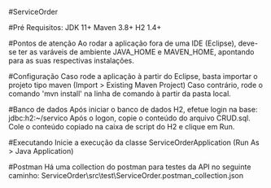 #ServiceOrder

#Pré Requisitos:
JDK 11+
Maven 3.8+
H2 1.4+

#Pontos de atenção
Ao rodar a aplicação fora de uma IDE (Eclipse), deve-se ter as varáveis de ambiente JAVA_HOME e MAVEN_HOME, apontando para as suas respectivas instalações.

#Configuração
Caso rode a aplicação à partir do Eclipse, basta importar o projeto tipo maven (Import > Existing Maven Project)
Caso contrário, rode o comando 'mvn install' na linha de comando à partir da pasta local.

#Banco de dados
Após iniciar o banco de dados H2, efetue login na base: jdbc:h2:~/servico
Após o logon, copie o conteúdo do arquivo CRUD.sql.
Cole o conteúdo copiado na caixa de script do H2 e clique em Run.

#Executando
Inicie a execução da classe ServiceOrderApplication (Run As > Java Application)

#Postman
Há uma collection do postman para testes da API no seguinte caminho:
ServiceOrder\src\test\ServiceOrder.postman_collection.json